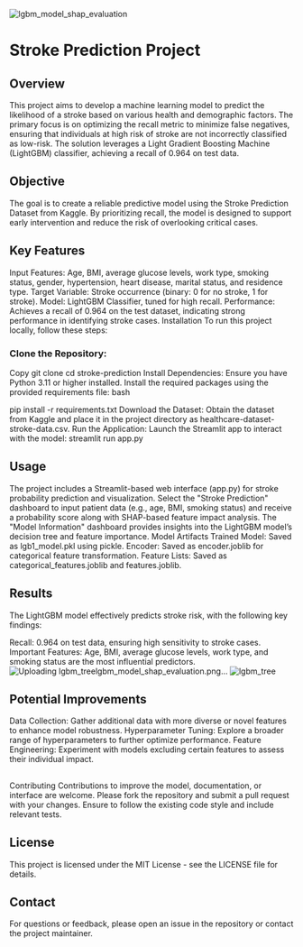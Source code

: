 ![lgbm_model_shap_evaluation](https://github.com/user-attachments/assets/6574fb8e-c81a-4289-85c9-2834e681e438)

# Stroke Prediction Project
## Overview
This project aims to develop a machine learning model to predict the likelihood of a stroke based on various health and demographic factors. The primary focus is on optimizing the recall metric to minimize false negatives, ensuring that individuals at high risk of stroke are not incorrectly classified as low-risk. The solution leverages a Light Gradient Boosting Machine (LightGBM) classifier, achieving a recall of 0.964 on test data.

## Objective
The goal is to create a reliable predictive model using the Stroke Prediction Dataset from Kaggle. By prioritizing recall, the model is designed to support early intervention and reduce the risk of overlooking critical cases.

## Key Features
Input Features: Age, BMI, average glucose levels, work type, smoking status, gender, hypertension, heart disease, marital status, and residence type.
Target Variable: Stroke occurrence (binary: 0 for no stroke, 1 for stroke).
Model: LightGBM Classifier, tuned for high recall.
Performance: Achieves a recall of 0.964 on the test dataset, indicating strong performance in identifying stroke cases.
Installation
To run this project locally, follow these steps:

### Clone the Repository:

Copy
git clone <repository-url>
cd stroke-prediction
Install Dependencies: Ensure you have Python 3.11 or higher installed. Install the required packages using the provided requirements file:
bash

pip install -r requirements.txt
Download the Dataset: Obtain the dataset from Kaggle and place it in the project directory as healthcare-dataset-stroke-data.csv.
Run the Application: Launch the Streamlit app to interact with the model:
streamlit run app.py

## Usage
The project includes a Streamlit-based web interface (app.py) for stroke probability prediction and visualization.
Select the "Stroke Prediction" dashboard to input patient data (e.g., age, BMI, smoking status) and receive a probability score along with SHAP-based feature impact analysis.
The "Model Information" dashboard provides insights into the LightGBM model’s decision tree and feature importance.
Model Artifacts
Trained Model: Saved as lgb1_model.pkl using pickle.
Encoder: Saved as encoder.joblib for categorical feature transformation.
Feature Lists: Saved as categorical_features.joblib and features.joblib.
## Results
The LightGBM model effectively predicts stroke risk, with the following key findings:

Recall: 0.964 on test data, ensuring high sensitivity to stroke cases.
Important Features: Age, BMI, average glucose levels, work type, and smoking status are the most influential predictors.
![Uploading ![lgbm_tree](https://github.com/user-attachments/assets/70a6933f-bdd9-4ea0-90b5-023122a9ce01)lgbm_model_shap_evaluation.png…]()
![lgbm_tree](https://github.com/user-attachments/assets/94a1104c-051b-4a5b-abf3-af44b48ade07)

## Potential Improvements
Data Collection: Gather additional data with more diverse or novel features to enhance model robustness.
Hyperparameter Tuning: Explore a broader range of hyperparameters to further optimize performance.
Feature Engineering: Experiment with models excluding certain features to assess their individual impact.
## 
Contributing
Contributions to improve the model, documentation, or interface are welcome. Please fork the repository and submit a pull request with your changes. Ensure to follow the existing code style and include relevant tests.

## License
This project is licensed under the MIT License - see the LICENSE file for details.

## Contact
For questions or feedback, please open an issue in the repository or contact the project maintainer.


